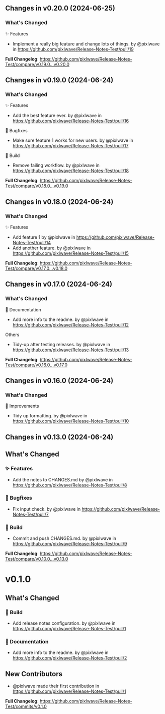 ## Changes in v0.20.0 (2024-06-25)

### What's Changed

✨ Features
* Implement a really big feature and change lots of things. by @pixlwave in https://github.com/pixlwave/Release-Notes-Test/pull/19


**Full Changelog**: https://github.com/pixlwave/Release-Notes-Test/compare/v0.19.0...v0.20.0

## Changes in v0.19.0 (2024-06-24)

### What's Changed

✨ Features
* Add the best feature ever. by @pixlwave in https://github.com/pixlwave/Release-Notes-Test/pull/16

🐛 Bugfixes
* Make sure feature 1 works for new users. by @pixlwave in https://github.com/pixlwave/Release-Notes-Test/pull/17

🧱 Build
* Remove failing workflow. by @pixlwave in https://github.com/pixlwave/Release-Notes-Test/pull/18


**Full Changelog**: https://github.com/pixlwave/Release-Notes-Test/compare/v0.18.0...v0.19.0

## Changes in v0.18.0 (2024-06-24)

### What's Changed

✨ Features
* Add feature 1 by @pixlwave in https://github.com/pixlwave/Release-Notes-Test/pull/14
* Add another feature. by @pixlwave in https://github.com/pixlwave/Release-Notes-Test/pull/15


**Full Changelog**: https://github.com/pixlwave/Release-Notes-Test/compare/v0.17.0...v0.18.0

## Changes in v0.17.0 (2024-06-24)

### What's Changed

📄 Documentation
* Add more info to the readme. by @pixlwave in https://github.com/pixlwave/Release-Notes-Test/pull/12

Others
* Tidy-up after testing releases. by @pixlwave in https://github.com/pixlwave/Release-Notes-Test/pull/13


**Full Changelog**: https://github.com/pixlwave/Release-Notes-Test/compare/v0.16.0...v0.17.0

## Changes in v0.16.0 (2024-06-24)

### What's Changed
🙌 Improvements
* Tidy up formatting. by @pixlwave in https://github.com/pixlwave/Release-Notes-Test/pull/10

## Changes in v0.13.0 (2024-06-24)

## What's Changed
### ✨ Features
* Add the notes to CHANGES.md by @pixlwave in https://github.com/pixlwave/Release-Notes-Test/pull/8
### 🐛 Bugfixes
* Fix input check. by @pixlwave in https://github.com/pixlwave/Release-Notes-Test/pull/7
### 🧱 Build
* Commit and push CHANGES.md. by @pixlwave in https://github.com/pixlwave/Release-Notes-Test/pull/9


**Full Changelog**: https://github.com/pixlwave/Release-Notes-Test/compare/v0.10.0...v0.13.0

# v0.1.0
## What's Changed
### 🧱 Build
* Add release notes configuration. by @pixlwave in https://github.com/pixlwave/Release-Notes-Test/pull/1
### 📄 Documentation
* Add more info to the readme. by @pixlwave in https://github.com/pixlwave/Release-Notes-Test/pull/2

## New Contributors
* @pixlwave made their first contribution in https://github.com/pixlwave/Release-Notes-Test/pull/1

**Full Changelog**: https://github.com/pixlwave/Release-Notes-Test/commits/v0.1.0
